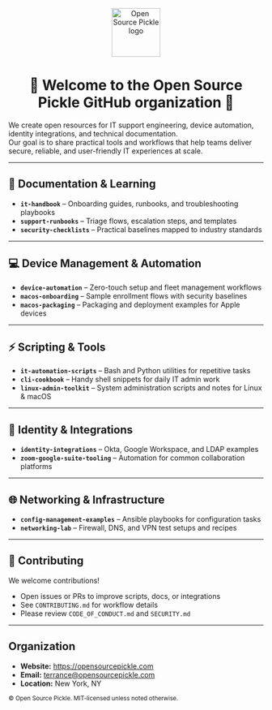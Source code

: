 <!-- Open Source Pickle • Organization Profile README -->

<p align="center">
  <img src="https://raw.githubusercontent.com/open-source-pickle/.github/main/profile/ops-logo-min.png" alt="Open Source Pickle logo" height="96">
</p>

<h1 align="center">👋 Welcome to the Open Source Pickle GitHub organization 👋</h1>

We create open resources for IT support engineering, device automation, identity integrations, and technical documentation.  
Our goal is to share practical tools and workflows that help teams deliver secure, reliable, and user-friendly IT experiences at scale.

---

## 📖 Documentation & Learning
- **`it-handbook`** – Onboarding guides, runbooks, and troubleshooting playbooks  
- **`support-runbooks`** – Triage flows, escalation steps, and templates  
- **`security-checklists`** – Practical baselines mapped to industry standards  

---

## 💻 Device Management & Automation
- **`device-automation`** – Zero-touch setup and fleet management workflows  
- **`macos-onboarding`** – Sample enrollment flows with security baselines  
- **`macos-packaging`** – Packaging and deployment examples for Apple devices  

---

## ⚡️ Scripting & Tools
- **`it-automation-scripts`** – Bash and Python utilities for repetitive tasks  
- **`cli-cookbook`** – Handy shell snippets for daily IT admin work  
- **`linux-admin-toolkit`** – System administration scripts and notes for Linux & macOS  

---

## 🔐 Identity & Integrations
- **`identity-integrations`** – Okta, Google Workspace, and LDAP examples  
- **`zoom-google-suite-tooling`** – Automation for common collaboration platforms  

---

## 🌐 Networking & Infrastructure
- **`config-management-examples`** – Ansible playbooks for configuration tasks  
- **`networking-lab`** – Firewall, DNS, and VPN test setups and recipes  

---

## 🌈 Contributing
We welcome contributions!  
- Open issues or PRs to improve scripts, docs, or integrations  
- See `CONTRIBUTING.md` for workflow details  
- Please review `CODE_OF_CONDUCT.md` and `SECURITY.md`  

---

## Organization
- **Website:** https://opensourcepickle.com  
- **Email:** terrance@opensourcepickle.com  
- **Location:** New York, NY  

<sub>© Open Source Pickle. MIT-licensed unless noted otherwise.</sub>
